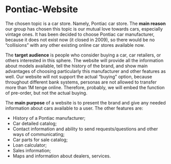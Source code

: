 # Pontiac-Website
The chosen topic is a car store. Namely, Pontiac car store. The <b>main reason</b> our group has chosen this topic is our mutual love towards cars, especially vintage ones. It has been decided to choose Pontiac car manufacturer, because it does not exist now (it closed in 2009), so there would be no “collisions” with any other existing online car stores available now. 

The <b>target audience</b> is people who consider buying a car, car retailers, or others interested in this sphere. The website will provide all the information about models available, tell the history of the brand, and show main advantages of choosing particularly this manufacturer and other features as well. Our website will not support the actual “buying” option, because throughout different bank systems, personas are not allowed to transfer more than 1M tenge online. Therefore, probably, we will embed the function of pre-order, but not the actual buying. 

The <b>main purpose</b> of a website is to present the brand and give any needed information about cars available to a user. The other features are:
*	History of a Pontiac manufacturer;
*	Car detailed catalog;
*	Contact information and ability to send requests/questions and other ways of communicating;
*	Car parts for sale catalog;
*	Loan calculator;
*	Sales information;
*	Maps and information about dealers, services.
